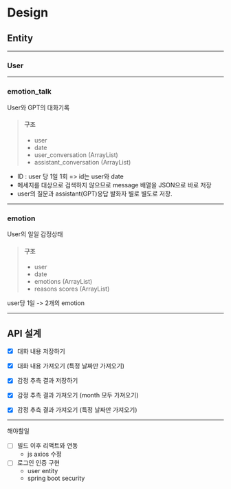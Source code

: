 # Design
## Entity

---
### User

---
### emotion_talk  
User와 GPT의 대화기록
> #### 구조
> - user
> - date
> - user_conversation (ArrayList)
> - assistant_conversation (ArrayList)
- ID : user 당 1일 1회 => id는 user와 date
- 메세지를 대상으로 검색하지 않으므로 message 배열을 JSON으로 바로 저장
- user의 질문과 assistant(GPT)응답 발화자 별로 별도로 저장. 


---
### emotion
User의 일일 감정상태
> #### 구조
> - user
> - date
> - emotions (ArrayList)
> - reasons	scores (ArrayList)

user당 1일 -> 2개의 emotion



----

## API 설계

- [x] 대화 내용 저장하기
- [x] 대화 내용 가져오기 (특정 날짜만 가져오기)

- [x] 감정 추측 결과 저장하기
- [x] 감정 추측 결과 가져오기 (month 모두 가져오기)
- [x] 감정 추측 결과 가져오기 (특정 날짜만 가져오기)


---

해야할일
- [ ] 빌드 이후 리액트와 연동
  - js axios 수정
- [ ] 로그인 인증 구현
  - user entity
  - spring boot security
